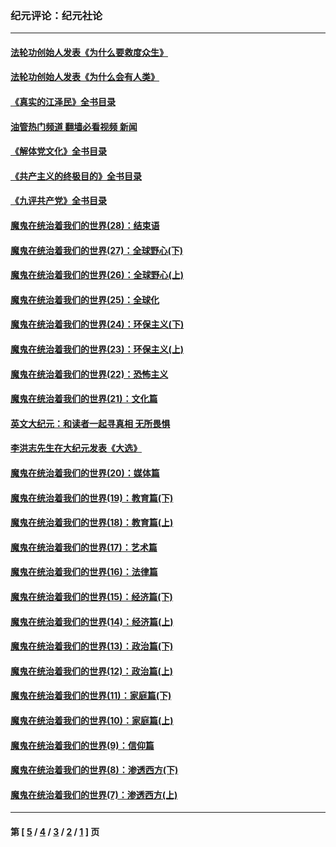 ### 纪元评论：纪元社论
---
#### [法轮功创始人发表《为什么要救度众生》](../../pages/nsc422/n13975246.md?05150330) 
#### [法轮功创始人发表《为什么会有人类》](../../pages/nsc422/n13912117.md?05150330) 
#### [《真实的江泽民》全书目录](../../pages/nsc422/n13721399.md?05150330) 
#### [油管热门频道 翻墙必看视频 新闻](ok?05150330)
#### [《解体党文化》全书目录](../../pages/nsc422/n13721157.md?05150330) 
#### [《共产主义的终极目的》全书目录](../../pages/nsc422/n13721048.md?05150330) 
#### [《九评共产党》全书目录](../../pages/nsc422/n13708085.md?05150330) 
#### [魔鬼在统治着我们的世界(28)：结束语](../../pages/nsc422/n10936246.md?05150330) 
#### [魔鬼在统治着我们的世界(27)：全球野心(下)](../../pages/nsc422/n10928319.md?05150330) 
#### [魔鬼在统治着我们的世界(26)：全球野心(上)](../../pages/nsc422/n10900318.md?05150330) 
#### [魔鬼在统治着我们的世界(25)：全球化](../../pages/nsc422/n10788205.md?05150330) 
#### [魔鬼在统治着我们的世界(24)：环保主义(下)](../../pages/nsc422/n10695307.md?05150330) 
#### [魔鬼在统治着我们的世界(23)：环保主义(上)](../../pages/nsc422/n10688613.md?05150330) 
#### [魔鬼在统治着我们的世界(22)：恐怖主义](../../pages/nsc422/n10614727.md?05150330) 
#### [魔鬼在统治着我们的世界(21)：文化篇](../../pages/nsc422/n10597706.md?05150330) 
#### [英文大纪元：和读者一起寻真相 无所畏惧](../../pages/nsc422/n12542027.md?05150330) 
#### [李洪志先生在大纪元发表《大选》](../../pages/nsc422/n12534746.md?05150330) 
#### [魔鬼在统治着我们的世界(20)：媒体篇](../../pages/nsc422/n10586579.md?05150330) 
#### [魔鬼在统治着我们的世界(19)：教育篇(下)](../../pages/nsc422/n10564808.md?05150330) 
#### [魔鬼在统治着我们的世界(18)：教育篇(上)](../../pages/nsc422/n10526970.md?05150330) 
#### [魔鬼在统治着我们的世界(17)：艺术篇](../../pages/nsc422/n10499093.md?05150330) 
#### [魔鬼在统治着我们的世界(16)：法律篇](../../pages/nsc422/n10485969.md?05150330) 
#### [魔鬼在统治着我们的世界(15)：经济篇(下)](../../pages/nsc422/n10469975.md?05150330) 
#### [魔鬼在统治着我们的世界(14)：经济篇(上)](../../pages/nsc422/n10457370.md?05150330) 
#### [魔鬼在统治着我们的世界(13)：政治篇(下)](../../pages/nsc422/n10448270.md?05150330) 
#### [魔鬼在统治着我们的世界(12)：政治篇(上)](../../pages/nsc422/n10444576.md?05150330) 
#### [魔鬼在统治着我们的世界(11)：家庭篇(下)](../../pages/nsc422/n10440961.md?05150330) 
#### [魔鬼在统治着我们的世界(10)：家庭篇(上)](../../pages/nsc422/n10435448.md?05150330) 
#### [魔鬼在统治着我们的世界(9)：信仰篇](../../pages/nsc422/n10432159.md?05150330) 
#### [魔鬼在统治着我们的世界(8)：渗透西方(下)](../../pages/nsc422/n10429603.md?05150330) 
#### [魔鬼在统治着我们的世界(7)：渗透西方(上)](../../pages/nsc422/n10426013.md?05150330) 

---
#### 第 [ [5](./5.md?05150330) / [4](./4.md?05150330) / [3](./3.md?05150330) / [2](./2.md?05150330) / [1](./1.md?05150330) ] 页
